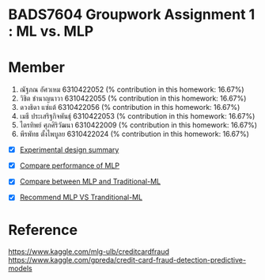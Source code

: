 # BADS7604 Groupwork Assignment 1 : ML vs. MLP
# Member 
1) ณัฐภณ อัศวเหม 6310422052 (% contribution in this homework: 16.67%)
2) วิชิต ชำนาญนาวา 6310422055 (% contribution in this homework: 16.67%)
3) ดวงธิดา แซ่แต้ 6310422056 (% contribution in this homework: 16.67%)
4) เมธี ประเสริฐกิจพันธุ์ 6310422053 (% contribution in this homework: 16.67%)
5) ไตรทิพย์ ศุภศิริวัฒนา 6310422009 (% contribution in this homework: 16.67%)
6) พีรพัทธ ตั้งไพบูลย 6310422024 (% contribution in this homework: 16.67%)

- [x] [Experimental design summary](./Summary%20design)
- [x] [Compare performance of MLP](./Compare%20performance%20of%20MLP)
- [x] [Compare between MLP and Traditional-ML](./Compare%20between%20traditional%20ML%20and%20MLP)
- [x] [Recommend MLP VS Tranditional-ML](./Compare%20performance%20of%20MLP)


# Reference 
https://www.kaggle.com/mlg-ulb/creditcardfraud
https://www.kaggle.com/gpreda/credit-card-fraud-detection-predictive-models

